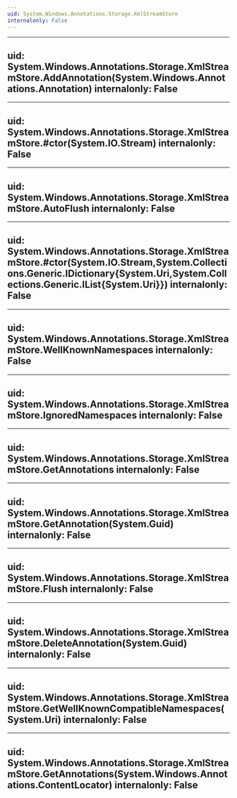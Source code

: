 ```yaml
---
uid: System.Windows.Annotations.Storage.XmlStreamStore
internalonly: False
---
```


---
uid: System.Windows.Annotations.Storage.XmlStreamStore.AddAnnotation(System.Windows.Annotations.Annotation)
internalonly: False
---

---
uid: System.Windows.Annotations.Storage.XmlStreamStore.#ctor(System.IO.Stream)
internalonly: False
---

---
uid: System.Windows.Annotations.Storage.XmlStreamStore.AutoFlush
internalonly: False
---

---
uid: System.Windows.Annotations.Storage.XmlStreamStore.#ctor(System.IO.Stream,System.Collections.Generic.IDictionary{System.Uri,System.Collections.Generic.IList{System.Uri}})
internalonly: False
---

---
uid: System.Windows.Annotations.Storage.XmlStreamStore.WellKnownNamespaces
internalonly: False
---

---
uid: System.Windows.Annotations.Storage.XmlStreamStore.IgnoredNamespaces
internalonly: False
---

---
uid: System.Windows.Annotations.Storage.XmlStreamStore.GetAnnotations
internalonly: False
---

---
uid: System.Windows.Annotations.Storage.XmlStreamStore.GetAnnotation(System.Guid)
internalonly: False
---

---
uid: System.Windows.Annotations.Storage.XmlStreamStore.Flush
internalonly: False
---

---
uid: System.Windows.Annotations.Storage.XmlStreamStore.DeleteAnnotation(System.Guid)
internalonly: False
---

---
uid: System.Windows.Annotations.Storage.XmlStreamStore.GetWellKnownCompatibleNamespaces(System.Uri)
internalonly: False
---

---
uid: System.Windows.Annotations.Storage.XmlStreamStore.GetAnnotations(System.Windows.Annotations.ContentLocator)
internalonly: False
---

